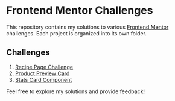 # Frontend Mentor Challenges

This repository contains my solutions to various [Frontend Mentor](https://www.frontendmentor.io) challenges. Each project is organized into its own folder.

## Challenges

1. [Recipe Page Challenge](challenge1-recipe-page/)
2. [Product Preview Card](challenge2-product-preview/)
3. [Stats Card Component](challenge3-stats-card/)

Feel free to explore my solutions and provide feedback!
